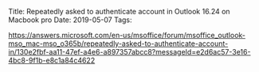 Title: Repeatedly asked to authenticate account in Outlook 16.24 on Macbook pro
Date: 2019-05-07
Tags:

https://answers.microsoft.com/en-us/msoffice/forum/msoffice_outlook-mso_mac-mso_o365b/repeatedly-asked-to-authenticate-account-in/130e2fbf-aa11-47ef-a4e6-a897357abcc8?messageId=e2d6ac57-3e16-4bc8-9f1b-e8c1a84c4622

